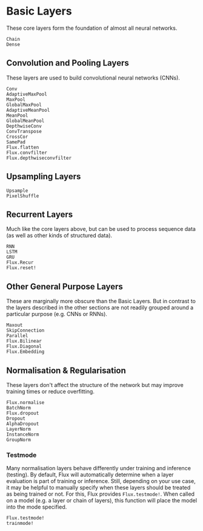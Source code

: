 # Basic Layers

These core layers form the foundation of almost all neural networks.

```@docs
Chain
Dense
```

## Convolution and Pooling Layers

These layers are used to build convolutional neural networks (CNNs).

```@docs
Conv
AdaptiveMaxPool
MaxPool
GlobalMaxPool
AdaptiveMeanPool
MeanPool
GlobalMeanPool
DepthwiseConv
ConvTranspose
CrossCor
SamePad
Flux.flatten
Flux.convfilter
Flux.depthwiseconvfilter
```

## Upsampling Layers

```@docs
Upsample
PixelShuffle
```

## Recurrent Layers

Much like the core layers above, but can be used to process sequence data (as well as other kinds of structured data).

```@docs
RNN
LSTM
GRU
Flux.Recur
Flux.reset!
```

## Other General Purpose Layers

These are marginally more obscure than the Basic Layers.
But in contrast to the layers described in the other sections are not readily grouped around a particular purpose (e.g. CNNs or RNNs).

```@docs
Maxout
SkipConnection
Parallel
Flux.Bilinear
Flux.Diagonal
Flux.Embedding
```

## Normalisation & Regularisation

These layers don't affect the structure of the network but may improve training times or reduce overfitting.

```@docs
Flux.normalise
BatchNorm
Flux.dropout
Dropout
AlphaDropout
LayerNorm
InstanceNorm
GroupNorm
```

### Testmode

Many normalisation layers behave differently under training and inference (testing). By default, Flux will automatically determine when a layer evaluation is part of training or inference. Still, depending on your use case, it may be helpful to manually specify when these layers should be treated as being trained or not. For this, Flux provides `Flux.testmode!`. When called on a model (e.g. a layer or chain of layers), this function will place the model into the mode specified.

```@docs
Flux.testmode!
trainmode!
```

